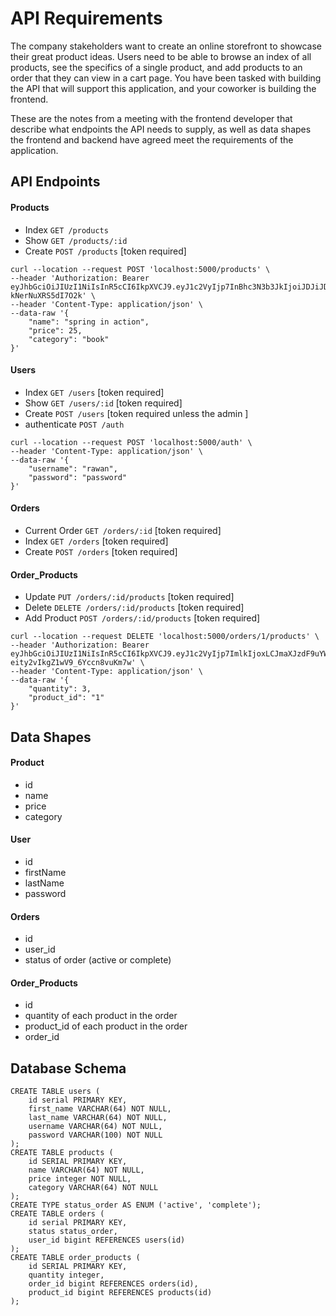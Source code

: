 # API Requirements
The company stakeholders want to create an online storefront to showcase their great product ideas. Users need to be able to browse an index of all products, see the specifics of a single product, and add products to an order that they can view in a cart page. You have been tasked with building the API that will support this application, and your coworker is building the frontend.

These are the notes from a meeting with the frontend developer that describe what endpoints the API needs to supply, as well as data shapes the frontend and backend have agreed meet the requirements of the application. 

## API Endpoints
#### Products
- Index `GET /products`
- Show `GET /products/:id`
- Create `POST /products` [token required]
```
curl --location --request POST 'localhost:5000/products' \
--header 'Authorization: Bearer eyJhbGciOiJIUzI1NiIsInR5cCI6IkpXVCJ9.eyJ1c2VyIjp7InBhc3N3b3JkIjoiJDJiJDEwJFlxNHFiYzRJOUo5Sy50VEZRbzhvTXVva2pGdVZwR0xUWW5vQjlkNVNnTUlVbGdaN29NMFRtIn0sImlhdCI6MTYyOTE1NTE4NH0.mCfs_SAok1GU5iCen4VWLBmkX1-kNerNuXRS5dI7O2k' \
--header 'Content-Type: application/json' \
--data-raw '{
    "name": "spring in action",
    "price": 25,
    "category": "book"
}'
```
#### Users
- Index `GET /users` [token required]
- Show `GET /users/:id` [token required]
- Create `POST /users` [token required unless the admin ]
- authenticate `POST /auth`
```
curl --location --request POST 'localhost:5000/auth' \
--header 'Content-Type: application/json' \
--data-raw '{
    "username": "rawan",
    "password": "password"
}'
```

#### Orders
- Current Order `GET /orders/:id` [token required]
- Index `GET /orders` [token required]
- Create `POST /orders` [token required]

#### Order_Products
- Update `PUT /orders/:id/products` [token required]
- Delete `DELETE /orders/:id/products` [token required]
- Add Product `POST /orders/:id/products` [token required]
```
curl --location --request DELETE 'localhost:5000/orders/1/products' \
--header 'Authorization: Bearer eyJhbGciOiJIUzI1NiIsInR5cCI6IkpXVCJ9.eyJ1c2VyIjp7ImlkIjoxLCJmaXJzdF9uYW1lIjoicmF3YW4iLCJsYXN0X25hbWUiOiJhbGtoYWxhd2kiLCJ1c2VybmFtZSI6InJhd2FuIiwicGFzc3dvcmQiOiIkMmIkMTAkOE9UOS9NQVM1RlNOcEV1NThjSjBzLnN4Und5cmFLcTlCWjJLUVFnMHlnMnRPdjZVNXVTcksifSwiaWF0IjoxNjI5MjU4MTMwfQ.V4w4zeJUfK75wpZ-eity2vIkgZ1wV9_6Yccn8vuKm7w' \
--header 'Content-Type: application/json' \
--data-raw '{
    "quantity": 3,
    "product_id": "1"
}'
```
## Data Shapes
#### Product
-  id
- name
- price
- category

#### User
- id
- firstName
- lastName
- password

#### Orders
- id
- user_id
- status of order (active or complete)

#### Order_Products
- id
- quantity of each product in the order
- product_id of each product in the order
- order_id

## Database Schema
```
CREATE TABLE users (
    id serial PRIMARY KEY,
    first_name VARCHAR(64) NOT NULL,
    last_name VARCHAR(64) NOT NULL,
    username VARCHAR(64) NOT NULL,
    password VARCHAR(100) NOT NULL
);
CREATE TABLE products (
    id SERIAL PRIMARY KEY,
    name VARCHAR(64) NOT NULL,
    price integer NOT NULL,
    category VARCHAR(64) NOT NULL
);
CREATE TYPE status_order AS ENUM ('active', 'complete');
CREATE TABLE orders (
    id serial PRIMARY KEY,
    status status_order,
    user_id bigint REFERENCES users(id)
);
CREATE TABLE order_products (
    id SERIAL PRIMARY KEY,
    quantity integer,
    order_id bigint REFERENCES orders(id),
    product_id bigint REFERENCES products(id)
);
```